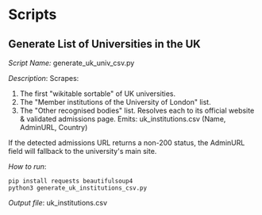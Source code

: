 # Scripts

## Generate List of Universities in the UK

_Script Name:_ generate_uk_univ_csv.py

_Description_:
Scrapes:
  1. The first "wikitable sortable" of UK universities.
  2. The "Member institutions of the University of London" list.
  3. The "Other recognised bodies" list.
Resolves each to its official website & validated admissions page.
Emits: uk_institutions.csv (Name, AdminURL, Country)

If the detected admissions URL returns a non-200 status, the AdminURL field will fallback to the university's main site.

_How to run_:

```
pip install requests beautifulsoup4
python3 generate_uk_institutions_csv.py
```

_Output file_: uk_institutions.csv

